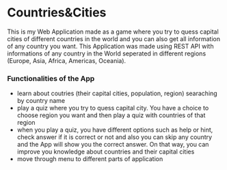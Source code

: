 
# Countries&Cities

This is my Web Application made as a game where you try to quess capital cities of different countries in the world and you can also get all information of any country you want. This Application was made using REST API with informations of any country in the World seperated in different regions (Europe, Asia, Africa, Americas, Oceania).

### Functionalities of the App

* learn about coutries (their capital cities, population, region) searaching by country name
* play a quiz where you try to quess capital city. You have a choice to choose region you want and then play a quiz with countries of that region
* when you play a quiz, you have different options such as help or hint, check answer if it is correct or not and also you can skip any country and the App will show you the correct answer. On that way, you can improve you knowledge about countries and their capital cities
* move through menu to different parts of application 